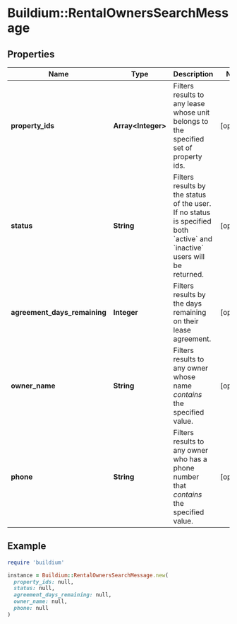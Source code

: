 # Buildium::RentalOwnersSearchMessage

## Properties

| Name | Type | Description | Notes |
| ---- | ---- | ----------- | ----- |
| **property_ids** | **Array&lt;Integer&gt;** | Filters results to any lease whose unit belongs to the specified set of property ids. | [optional] |
| **status** | **String** | Filters results by the status of the user. If no status is specified both &#x60;active&#x60; and &#x60;inactive&#x60; users will be returned. | [optional] |
| **agreement_days_remaining** | **Integer** | Filters results by the days remaining on their lease agreement. | [optional] |
| **owner_name** | **String** | Filters results to any owner whose name *contains* the specified value. | [optional] |
| **phone** | **String** | Filters results to any owner who has a phone number that *contains* the specified value. | [optional] |

## Example

```ruby
require 'buildium'

instance = Buildium::RentalOwnersSearchMessage.new(
  property_ids: null,
  status: null,
  agreement_days_remaining: null,
  owner_name: null,
  phone: null
)
```


